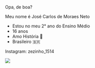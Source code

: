 Opa, de boa?

Meu nome é José Carlos de Moraes Neto

- Estou no meu 2° ano do Ensino Médio
- 16 anos
- Amo História 🧠
- Brasileiro 🇧🇷

Instagram: zezinho_1514

![](https://media.tenor.com/-mH-VJfFT4oAAAAi/super-mario-mario.gif)
